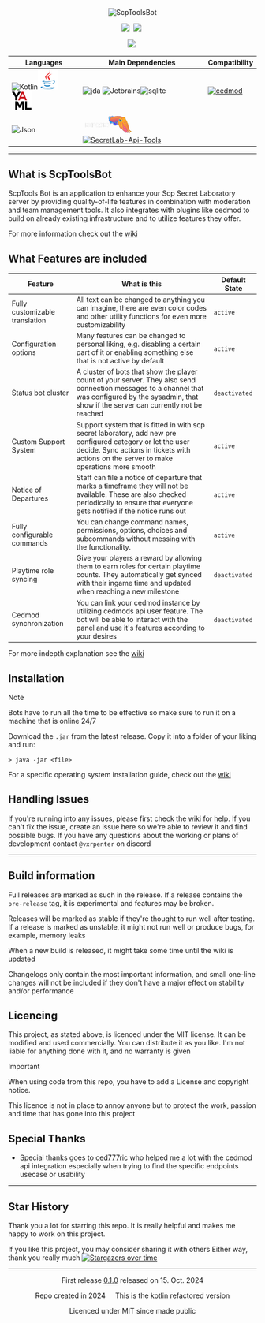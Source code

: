 <div align="center">
  <img src="https://github.com/user-attachments/assets/686226b2-a520-47cc-876e-73fd35f50a06" height="240" width="200" alt="ScpToolsBot" title="ScpToolsBot"/>

  <a href="https://github.com/Vxrpenter/SCPToolsBot/releases"><img src="https://img.shields.io/github/v/release/Vxrpenter/SCPToolsBot?include_prereleases&logo=github&logoColor=%2300DC82&labelColor=333834&sort=date&display_name=tag&style=for-the-badge&label=LATEST%20RELEASE&color=white"/></a>&nbsp;
  <img src="https://img.shields.io/github/downloads/Vxrpenter/SCPToolsBot/total?style=for-the-badge&logo=gitbook&label=Downloads&labelColor=333834&logoColor=%2300DC82&color=white"/>&nbsp;
  
  <a href="https://github.com/Vxrpenter/SCPToolsBot/blob/master/LICENSE"><img src="https://img.shields.io/github/license/Vxrpenter/SCPToolsBot?style=for-the-badge&logo=amazoniam&logoColor=%2300DC82&label=Licenced%20Under&labelColor=333834&color=white"/></a>&nbsp;
  
  | Languages                                                                                                                                                                                                                                                                                                                                                                                                                                        | Main Dependencies                                                                                                                                                                                                                                                                                                                                                                                                                                                                                                                                                                                          | Compatibility                                                                                                                                                    |
  |--------------------------------------------------------------------------------------------------------------------------------------------------------------------------------------------------------------------------------------------------------------------------------------------------------------------------------------------------------------------------------------------------------------------------------------------------|------------------------------------------------------------------------------------------------------------------------------------------------------------------------------------------------------------------------------------------------------------------------------------------------------------------------------------------------------------------------------------------------------------------------------------------------------------------------------------------------------------------------------------------------------------------------------------------------------------|------------------------------------------------------------------------------------------------------------------------------------------------------------------|
  | <img src="https://cdn.jsdelivr.net/gh/devicons/devicon@latest/icons/kotlin/kotlin-original.svg" title="Kotlin" alt="Kotlin" width="40" height="40"/><img src="https://github.com/devicons/devicon/blob/master/icons/java/java-original.svg" title="Java" alt="Java" width="40" height="40"/>&nbsp;<img src="https://github.com/devicons/devicon/blob/master/icons/yaml/yaml-original.svg" title="yaml" alt="yaml" width="40" height="40"/>&nbsp; | <img src="https://raw.githubusercontent.com/discord-jda/JDA/refs/heads/assets/assets/readme/logo.png" title="jda" alt="jda" width="40" height="40"/>&nbsp;<img src="https://cdn.jsdelivr.net/gh/devicons/devicon@latest/icons/jetbrains/jetbrains-original.svg" alt="Jetbrains" title="Jetbrains" width="40" height="40"/><img src="https://cdn.jsdelivr.net/gh/devicons/devicon@latest/icons/sqlite/sqlite-original.svg" title="sqlite" alt="sqlite" width="50" height="50"/>&nbsp;                                                                                                                       | <a href="https://cedmod.nl/"><img src="https://avatars.githubusercontent.com/u/64701232?s=48&v=4" title="cedmod" alt="cedmod" width="50" height="50"/></a>&nbsp; |
  | <img src="https://cdn.jsdelivr.net/gh/devicons/devicon@latest/icons/json/json-plain.svg" title="Json" alt="Json" width="40" height="40"/>                                                                                                                                                                                                                                                                                                        | <img src="https://raw.githubusercontent.com/JetBrains/Exposed/refs/heads/main/docs/logo-dark.png" title="Exposed" alt="Exposed" width="100" height="40"/>&nbsp;<a href="https://github.com/Vxrpenter/SecretLab-Api-Tools"><img src="https://camo.githubusercontent.com/f4568c03aa9a1c0574a0e3fb8c71eed4d804ad4fecdb39f313995eaa2cdba9d5/68747470733a2f2f7777772e6769616e74626f6d622e636f6d2f612f75706c6f6164732f7363616c655f6d656469756d2f33352f3335393536302f323936303933392d6c6f676f5f7374796c697a65642e706e67" title="SecretLab-Api-Tools" alt="SecretLab-Api-Tools" width="40" height="40"/></a>&nbsp; |                                                                                                                                                                  |
</div>

---

## What is ScpToolsBot
ScpTools Bot is an application
to enhance your Scp Secret Laboratory server
by providing quality-of-life features in combination with moderation and team management tools.
It also integrates with plugins like cedmod
to build on already existing infrastructure and to utilize features they offer.

For more information check out the [wiki](https://github.com/Vxrpenter/SCPToolsBot/wiki)

## What Features are included

| Feature                        | What is this                                                                                                                                                                                           | Default State |
|--------------------------------|--------------------------------------------------------------------------------------------------------------------------------------------------------------------------------------------------------|---------------|
| Fully customizable translation | All text can be changed to anything you can imagine, there are even color codes and other utility functions for even more customizability                                                              | `active`      |
| Configuration options          | Many features can be changed to personal liking, e.g. disabling a certain part of it or enabling something else that is not active by default                                                          | `active`      |
| Status bot cluster             | A cluster of bots that show the player count of your server. They also send connection messages to a channel that was configured by the sysadmin, that show if the server can currently not be reached | `deactivated` |
| Custom Support System          | Support system that is fitted in with scp secret laboratory, add new pre configured category or let the user decide. Sync actions in tickets with actions on the server to make operations more smooth | `active`      |
| Notice of Departures           | Staff can file a notice of departure that marks a timeframe they will not be available. These are also checked periodically to ensure that everyone gets notified if the notice runs out               | `active`      |
| Fully configurable commands    | You can change command names, permissions, options, choices and subcommands without messing with the functionality.                                                                                    | `active`      |
| Playtime role syncing          | Give your players a reward by allowing them to earn roles for certain playtime counts. They automatically get synced with their ingame time and updated when reaching a new milestone                  | `deactivated` |
| Cedmod synchronization         | You can link your cedmod instance by utilizing cedmods api user feature. The bot will be able to interact with the panel and use it's features according to your desires                               | `deactivated` |

For more indepth explanation see the [wiki](https://github.com/Vxrpenter/SCPToolsBot/wiki/Feature-Overview)

## Installation
> [!NOTE]
> Bots have to run all the time to be effective so make sure to run it on a machine that is online 24/7

Download the `.jar` from the latest release. Copy it into a folder of your liking and run:
```console
> java -jar <file>
```

For a specific operating system installation guide, check out the [wiki](https://github.com/Vxrpenter/SCPToolsBot/wiki/Installation)

## Handling Issues
If you're running into any issues,
please first check the [wiki](https://github.com/Vxrpenter/SCPToolsBot/wiki/Issue-Handling) for help.
If you can't fix the issue, create an issue here so we're able to review it and find possible bugs. If you have any questions about the working or plans of development contact `@vxrpenter` on discord

---

## Build information
Full releases are marked as such in the release.
If a release contains the `pre-release` tag, it is experimental and features may be broken.

Releases will be marked as stable if they're thought to run well after testing.
If a release is marked as unstable, it might not run well or produce bugs, for example, memory leaks

When a new build is released, it might take some time until the wiki is updated

Changelogs only contain the most important information,
and small one-line changes will not be included if they don't have a major effect on stability and/or performance

## Licencing
This project, as stated above, is licenced under the MIT license.
It can be modified and used commercially.
You can distribute it as you like.
I'm not liable for anything done with it, and no warranty is given

> [!IMPORTANT]
> When using code from this repo, you have to add a License and copyright notice.

This licence is not in place to annoy anyone but to protect the work, passion and time that has gone into this project

## Special Thanks
- Special thanks goes to [ced777ric](https://github.com/ced777ric) who helped me a lot with the cedmod api integration especially when trying to find the specific endpoints usecase or usability

---

## Star History
Thank you a lot for starring this repo. It is really helpful and makes me happy to work on this project. 

If you like this project, you may consider sharing it with others Either way, thank you really much
[![Stargazers over time](https://starchart.cc/Vxrpenter/SCPToolsBot.svg?variant=adaptive)](https://starchart.cc/Vxrpenter/SCPToolsBot)

---

<div align="center">
  First release <a href="https://github.com/Vxrpenter/SCPToolsBot/releases/tag/v.0.1.0">0.1.0</a> released on 15. Oct. 2024

  Repo created in 2024 ‎ ‎ ‎ ‎ This is the kotlin refactored version

  Licenced under MIT since made public
</div>
